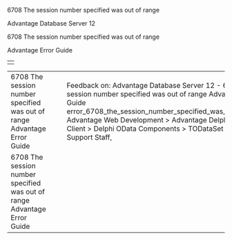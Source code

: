 6708 The session number specified was out of range




Advantage Database Server 12  

6708 The session number specified was out of range

Advantage Error Guide

|  |
| --- |
|  |

|  |  |  |  |  |
| --- | --- | --- | --- | --- |
| 6708 The session number specified was out of range  Advantage Error Guide |  |  | Feedback on: Advantage Database Server 12 - 6708 The session number specified was out of range Advantage Error Guide error\_6708\_the\_session\_number\_specified\_was\_out\_of\_range Advantage Web Development > Advantage Delphi OData Client > Delphi OData Components > TODataSet / Dear Support Staff, |  |
| 6708 The session number specified was out of range  Advantage Error Guide |  |  |  |  |